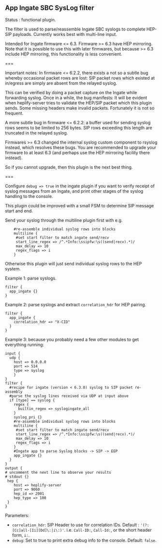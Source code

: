 App Ingate SBC SysLog filter
---

Status : functional plugin.

The filter is used to parse/reassemble Ingate SBC syslogs to complete HEP-SIP payloads.
Currently works best with multi-line input.

Intended for Ingate firmware <= 6.3. Firmware >= 6.3 have HEP mirroring. Note that it
is possible to use this with later firmwares, but because >= 6.3 include HEP mirroring,
this functionality is less convenient.

===

Important notes: 
In firmware <= 6.2.2, there exists a not so a subtle bug whereby occasional packet rows 
are lost: SIP packet rows which existed at in/egress are simply are absent from the
relayed syslog.

This can be verified by doing a packet capture on the Ingate while forwarding syslog. 
Once in a while, the bug manifests: It will be evident when heplify-server 
tries to validate the HEP/SIP packet which this plugin sends. Some missing headers
make invalid packets. Fortunately it is not so frequent. 

A more subtle bug in firmware <= 6.2.2: a buffer used for sending syslog rows seems to
be limited to 256 bytes. SIP rows exceeding this length are truncated in the relayed 
syslog. 

Firmwares >= 6.3 changed the internal syslog custom component to rsyslog instead, which
resolves these bugs. You are recommended to upgrade your firmware to at least 6.3 (and
perhaps use the HEP mirroring facility there instead). 

So if you cannot upgrade, then this plugin is the next best thing. 

===

Configure `debug => true` in the ingate plugin if you want to verify receipt of syslog
messages from an Ingate, and print other stages of the syslog handling to the console.

This plugin could be improved with a small FSM to determine SIP message start and end.

Send your syslog through the multiline plugin first with e.g.

````
    #re-assemble individual syslog rows into blocks
    multiline {
     #set start filter to match ingate send/recv
     start_line_regex => /^.*Info:\ssipfw:\s((send|recv).*)/
     max_delay => 10
     regex_flags => i
    }
````

Otherwise this plugin will just send individual syslog rows to the HEP system.


Example 1: parse syslogs.
````
filter {
  app_ingate {}
}
`````

Example 2: parse syslogs and extract ``correlation_hdr`` for HEP pairing.
````
filter {
  app_ingate {
    correlation_hdr => "X-CID"
  }
}
`````

Example 3: because you probably need a few other modules to get everything running:

````
input {
  udp {
    host => 0.0.0.0
    port => 514
    type => syslog
    }
}
filter {
  #recipe for ingate (version < 6.3.0) syslog to SIP packet re-assembly
  #parse the syslog lines received via UDP at input above
  if [type] == syslog {
    regex {
      builtin_regex => syslogingate_all
    }
    syslog_pri {}
    #re-assemble individual syslog rows into blocks
    multiline {
     #set start filter to match ingate send/recv
     start_line_regex => /^.*Info:\ssipfw:\s((send|recv).*)/
     max_delay => 10
     regex_flags => i
    }
    #Ingate app to parse Syslog blocks -> SIP -> EEP
    app_ingate {}
  }
}
output {
# uncomment the next line to observe your results
# stdout {}
 hep {
    host => heplify-server
    port => 9060
    hep_id => 2001
    hep_type => 100
 }
}
````


Parameters:

* ``correlation_hdr``: SIP Header to use for correlation IDs. Default : ``'(?:[Cc]all-[Ii][Dd]\:|i\:)'``.
i.e. ``Call-ID:``, ``Call-Id:``, or the short header form, ``i:``.
* ``debug``: Set to true to print extra debug info to the console. Default: ``false``.



